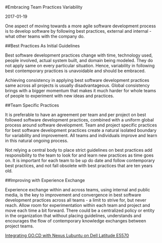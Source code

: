 #Embracing Team Practices Variability

2017-01-19

<!--- tags: agile -->

One aspect of moving towards a more agile software development process is to develop software by following best practices, external and internal - what other teams with the company do.

##Best Practices As Initial Guidelines

Best software development practices change with time, technology used, people involved, actual system built, and domain being modeled. They do not apply same on every particular situation. Hence, variability in following best contemporary practices is unavoidable and should be embraced.

Achieving consistency in applying best software development practices same across all projects is usually disadvantageous. Global consistency brings with a bigger momentum that makes it much harder for whole teams of people to experiment with new ideas and practices.

##Team Specific Practices

It is preferable to have an agreement per team and per project on best followed software development practices, combined with a uniform global process around software development. Team and project specific practices for best software development practices create a natural isolated boundary for variability and improvement. All teams and individuals improve and learn in this natural ongoing process.

Not relying a central body to place strict guidelines on best practices add responsibility to the team to look for and learn new practices as time goes on. It is important for each team to be up do date and follow contemporary best practices, and not fall obsolete with best practices that are ten years old.

##Improving with Experience Exchange 

Experience exchange within and across teams, using internal and public media, is the key to improvement and convergence in best software development practices across all teams - a limit to strive for, but never reach. Allow room for experimentation within each team and project and move each time a bit forward. There could be a centralized policy or entity in the organization that without placing guidelines, understands and encourages the flow of contemporary knowledge exchanges between project teams.

<ins class='nfooter'><a rel='prev' id='fprev' href='#blog/2017/2017-02-21-Integrating-GO.CD-with-Nexus.md'>Integrating GO.CD with Nexus</a> <a rel='next' id='fnext' href='#blog/2016/2016-12-30-Lubuntu-on-Dell-Latitude-E5570.md'>Lubuntu on Dell Latitude E5570</a></ins>
